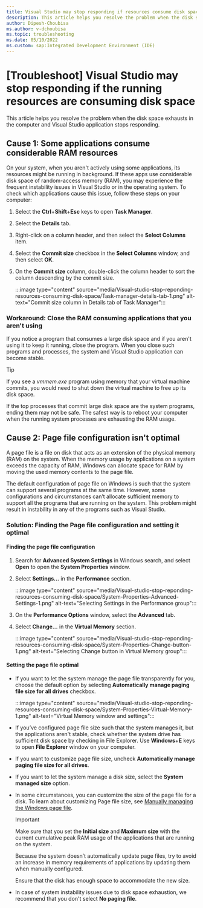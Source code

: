 ```yaml
---
title: Visual Studio may stop responding if resources consume disk space
description: This article helps you resolve the problem when the disk space exhausts in the computer and your application such as Visual Studio stops responding.
author: Dipesh-Choubisa
ms.author: v-dchoubisa
ms.topic: troubleshooting
ms.date: 05/10/2022
ms.custom: sap:Integrated Development Environment (IDE)
---
```


# [Troubleshoot] Visual Studio may stop responding if the running resources are consuming disk space

This article helps you resolve the problem when the disk space exhausts in the computer and Visual Studio application stops responding.

## Cause 1: Some applications consume considerable RAM resources

On your system, when you aren't actively using some applications, its resources might be running in background. If these apps use considerable disk space of random-access memory (RAM), you may experience the frequent instability issues in Visual Studio or in the operating system.
To check which applications cause this issue, follow these steps on your computer:

1. Select the **Ctrl**+**Shift**+**Esc** keys to open **Task Manager**.
1. Select the **Details** tab.
1. Right-click on a column header, and then select the **Select Columns** item.
1. Select the **Commit size** checkbox in the **Select Columns** window, and then select **OK**.
1. On the **Commit size** column, double-click the column header to sort the column descending by the commit size.

    :::image type="content" source="media/Visual-studio-stop-reponding-resources-consuming-disk-space/Task-manager-details-tab-1.png" alt-text="Commit size column in Details tab of Task Manager":::

### Workaround: Close the RAM consuming applications that you aren't using

If you notice a program that consumes a large disk space and if you aren't using it to keep it running, close the program. When you close such programs and processes, the system and Visual Studio application can become stable.

> [!TIP]
> If you see a *vmmem.exe* program using memory that your virtual machine commits, you would need to shut down the virtual machine to free up its disk space.
>
> If the top processes that commit large disk space are the system programs, ending them may not be safe. The safest way is to reboot your computer when the running system processes are exhausting the RAM usage.

## Cause 2: Page file configuration isn't optimal

A page file is a file on disk that acts as an extension of the physical memory (RAM) on the system. When the memory usage by applications on a system exceeds the capacity of RAM, Windows can allocate space for RAM by moving the used memory contents to the page file.

The default configuration of page file on Windows is such that the system can support several programs at the same time. However, some configurations and circumstances can’t allocate sufficient memory to support all the programs that are running on the system. This problem might result in instability in any of the programs such as Visual Studio.

### Solution: Finding the Page file configuration and setting it optimal

#### Finding the page file configuration

1. Search for **Advanced System Settings** in Windows search, and select **Open** to open the **System Properties** window.

1. Select **Settings…** in the **Performance** section.

    :::image type="content" source="media/Visual-studio-stop-reponding-resources-consuming-disk-space/System-Properties-Advanced-Settings-1.png" alt-text="Selecting Settings in the Performance group":::

1. On the **Performance Options** window, select the **Advanced** tab.

1. Select **Change…** in the **Virtual Memory** section.

    :::image type="content" source="media/Visual-studio-stop-reponding-resources-consuming-disk-space/System-Properties-Change-button-1.png" alt-text="Selecting Change button in Virtual Memory group":::

#### Setting the page file optimal

- If you want to let the system manage the page file transparently for you, choose the default option by selecting **Automatically manage paging file size for all drives** checkbox.

    :::image type="content" source="media/Visual-studio-stop-reponding-resources-consuming-disk-space/System-Properties-Virtual-Memory-1.png" alt-text="Virtual Memory window and settings":::

- If you’ve configured page file size such that the system manages it, but the applications aren't stable, check whether the system drive has sufficient disk space by checking in File Explorer. Use **Windows**+**E** keys to open **File Explorer** window on your computer.

- If you want to customize page file size, uncheck **Automatically manage paging file size for all drives**.

- If you want to let the system manage a disk size, select the **System managed size** option.

- In some circumstances, you can customize the size of the page file for a disk. To learn about customizing Page file size, see [Manually managing the Windows page file](https://devblogs.microsoft.com/cppblog/precompiled-header-pch-issues-and-recommendations/#manually-managing-the-windows-pagefile).

    > [!IMPORTANT]
    > Make sure that you set the **Initial size** and **Maximum size** with the current cumulative peak RAM usage of the applications that are running on the system.
    >
    > Because the system doesn’t automatically update page files, try to avoid an increase in memory requirements of applications by updating them when manually configured.
    >
    > Ensure that the disk has enough space to accommodate the new size.

- In case of system instability issues due to disk space exhaustion, we recommend that you don't select **No paging file**.
